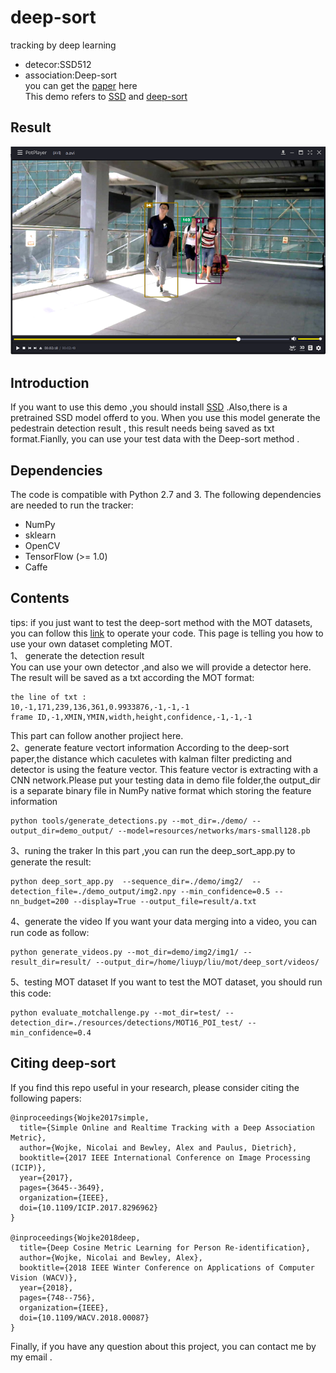 # deep-sort
tracking by deep learning
- detecor:SSD512 
- association:Deep-sort  
you can get the [paper](https://arxiv.org/pdf/1703.07402.pdf) here  
This demo refers to [SSD](https://github.com/SpyderXu/ssd_sort) and [deep-sort](https://github.com/nwojke/deep_sort/issues/68)

## Result
![image](https://github.com/lyp-deeplearning/deep-sort/blob/master/deep_sort/result/aa.png)
## Introduction
If you want to use this demo ,you should install [SSD](https://github.com/weiliu89/caffe/tree/ssd) .Also,there is a pretrained SSD model offerd to you. When you use this model generate the pedestrain detection result , this result needs being saved as txt format.Fianlly, you can use your test data with the Deep-sort method .  
## Dependencies
The code is compatible with Python 2.7 and 3. The following dependencies are needed to run the tracker:
- NumPy
- sklearn
- OpenCV
- TensorFlow (>= 1.0)
- Caffe
## Contents
tips: if you just want to test the deep-sort method with the MOT datasets, you can follow this [link](https://github.com/lyp-deeplearning/deep-sort/tree/master/deep_sort) to operate your code. This page is telling you how to use your own dataset completing MOT.  
1、 generate the detection result  
You can use your own detector ,and also we will provide a detector here. The result will be saved as a txt according the MOT format:

```
the line of txt :
10,-1,171,239,136,361,0.9933876,-1,-1,-1
frame ID,-1,XMIN,YMIN,width,height,confidence,-1,-1,-1
```
This part can follow another projiect here.  
2、generate feature vectort information
According to the deep-sort paper,the distance which caculetes with kalman filter predicting and detector is using the feature vector. This feature vector is extracting with a CNN network.Please put your testing data in demo file folder,the output_dir is a separate binary file in NumPy native format which storing the feature information

```
python tools/generate_detections.py --mot_dir=./demo/ --output_dir=demo_output/ --model=resources/networks/mars-small128.pb
```
3、runing the traker
In this part ,you can run the deep_sort_app.py to generate the result:

```
python deep_sort_app.py  --sequence_dir=./demo/img2/  --detection_file=./demo_output/img2.npy --min_confidence=0.5 --nn_budget=200 --display=True --output_file=result/a.txt
```
4、generate the video
If you want your data merging into a video, you can run code as follow:

```
python generate_videos.py --mot_dir=demo/img2/img1/ --result_dir=result/ --output_dir=/home/liuyp/liu/mot/deep_sort/videos/
```
5、testing MOT dataset
If you want to test the MOT dataset, you should run this code:

```
python evaluate_motchallenge.py --mot_dir=test/ --detection_dir=./resources/detections/MOT16_POI_test/ --min_confidence=0.4

```
## Citing deep-sort
If you find this repo useful in your research, please consider citing the following papers:

```
@inproceedings{Wojke2017simple,
  title={Simple Online and Realtime Tracking with a Deep Association Metric},
  author={Wojke, Nicolai and Bewley, Alex and Paulus, Dietrich},
  booktitle={2017 IEEE International Conference on Image Processing (ICIP)},
  year={2017},
  pages={3645--3649},
  organization={IEEE},
  doi={10.1109/ICIP.2017.8296962}
}

@inproceedings{Wojke2018deep,
  title={Deep Cosine Metric Learning for Person Re-identification},
  author={Wojke, Nicolai and Bewley, Alex},
  booktitle={2018 IEEE Winter Conference on Applications of Computer Vision (WACV)},
  year={2018},
  pages={748--756},
  organization={IEEE},
  doi={10.1109/WACV.2018.00087}
}
```
Finally, if you have any question about this project, you can contact me by my email .

